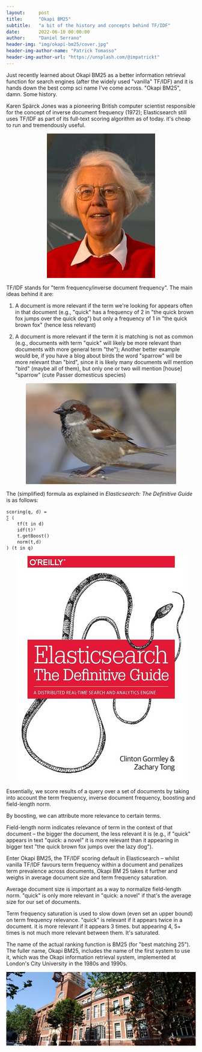 ```yaml
---
layout:     post
title:      "Okapi BM25"
subtitle:   "a bit of the history and concepts behind TF/IDF"
date:       2022-06-10 00:00:00
author:     "Daniel Serrano"
header-img: "img/okapi-bm25/cover.jpg"
header-img-author-name: "Patrick Tomasso"
header-img-author-url: "https://unsplash.com/@impatrickt"
---
```


Just recently learned about Okapi BM25 as a better information retrieval function for search engines (after the widely used "vanilla" TF/IDF) and it is hands down the best comp sci name I've come across. "Okapi BM25", damn. Some history.

Karen Spärck Jones was a pioneering British computer scientist responsible for the concept of inverse document frequency (1972); Elasticsearch still uses TF/IDF as part of its full-text scoring algorithm as of today. it's cheap to run and tremendously useful.

<center><img src="/img/okapi-bm25/karen-sparck-jones.jpeg"/></center>

TF/IDF stands for "term frequency/inverse document frequency". The main ideas behind it are:

1. A document is more relevant if the term we're looking for appears often in that document (e.g., "quick" has a frequency of 2 in "the quick brown fox jumps over the quick dog") but only a frequency of 1 in "the quick brown fox" (hence less relevant)

2. A document is more relevant if the term it is matching is not as common (e.g., documents with term "quick" will likely be more relevant than documents with more general term "the"); Another better example would be, if you have a blog about birds the word "sparrow" will be more relevant than "bird", since it is likely many documents will mention "bird" (maybe all of them), but only one or two will mention [house] "sparrow" (cute Passer domesticus species)

<center><img src="/img/okapi-bm25/house-sparrow.jpeg"/></center>

The (simplified) formula as explained in *Elasticsearch: The Definitive Guide* is as follows:

```
scoring(q, d) =
∑ (
    tf(t in d)
    idf(t)²
    t.getBoost()
    norm(t,d)
) (t in q)
```

<center><img src="/img/okapi-bm25/elasticsearch-book.jpeg"/></center>

Essentially, we score results of a query over a set of documents by taking into account the term frequency, inverse document frequency, boosting and field-length norm.

By boosting, we can attribute more relevance to certain terms.

Field-length norm indicates relevance of term in the context of that document – the bigger the document, the less relevant it is (e.g., if "quick" appears in text "quick: a novel" it is more relevant than it appearing in bigger text "the quick brown fox jumps over the lazy dog").

Enter Okapi BM25, the TF/IDF scoring default in Elasticsearch – whilst vanilla TF/IDF favours term frequency within a document and penalizes term prevalence across documents, Okapi BM 25 takes it further and weighs in average document size and term frequency saturation.

Average document size is important as a way to normalize field-length norm. "quick" is only more relevant in "quick: a novel" if that's the average size for our set of documents.

Term frequency saturation is used to slow down (even set an upper bound) on term frequency relevance. "quick" is relevant if it appears twice in a document. it is more relevant if it appears 3 times. but appearing 4, 5+ times is not much more relevant between them. It's saturated.

The name of the actual ranking function is BM25 (for "best matching 25"). The fuller name, Okapi BM25, includes the name of the first system to use it, which was the Okapi information retrieval system, implemented at London's City University in the 1980s and 1990s.

<center><img src="/img/okapi-bm25/london-city-university.jpeg"/></center>

